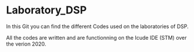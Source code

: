 # Laboratory_DSP
 
In this Git you can find the different Codes used on the laboratories of DSP.

All the codes are written and are functionning on the Icude IDE (STM) over the verion 2020.